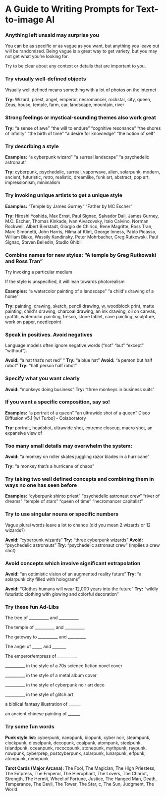 # A Guide to Writing Prompts for Text-to-image AI

### Anything left unsaid may surprise you 

You can be as specific or as vague as you want, but anything you leave out will be randomized. Being vague is a great way to get variety, but you may not get what you’re looking for. 

Try to be clear about any context or details that are important to you.

### Try visually well-defined objects 

Visually well defined means something with a lot of photos on the internet

**Try:** Wizard, priest, angel, emperor, necromancer, rockstar, city, queen, Zeus, house, temple, farm, car, landscape, mountain, river

### Strong feelings or mystical-sounding themes also work great

**Try:** “a sense of awe” “the will to endure”  “cognitive resonance”  “the shores of infinity” “the birth of time” “a desire for knowledge” “the notion of self” 

### Try describing a style

**Examples:** “a cyberpunk wizard” “a surreal landscape” “a psychedelic astronaut” 

**Try:** cyberpunk, psychedelic, surreal, vaporwave, alien, solarpunk, modern, ancient, futuristic, retro, realistic, dreamlike, funk art, abstract, pop art, impressionism, minimalism

### Try invoking unique artists to get a unique style 

**Examples:** “Temple by James Gurney” “Father by MC Escher”

**Try:** Hiroshi Yoshida, Max Ernst, Paul Signac, Salvador Dali, James Gurney, M.C. Escher, Thomas Kinkade, Ivan Aivazovsky, Italo Calvino, Norman Rockwell, Albert Bierstadt, Giorgio de Chirico, Rene Magritte, Ross Tran, Marc Simonetti, John Harris, Hilma af Klint, George Inness, Pablo Picasso, William Blake, Wassily Kandinsky, Peter Mohrbacher, Greg Rutkowski, Paul Signac, Steven Belledin, Studio Ghibli

### Combine names for new styles: “A temple by Greg Rutkowski and Ross Tran”

Try invoking a particular medium

If the style is unspecified, it will lean towards photorealism

**Examples:** “a watercolor painting of a landscape” “a child's drawing of a home”

**Try:** painting, drawing, sketch, pencil drawing, w, woodblock print, matte painting, child's drawing, charcoal drawing, an ink drawing, oil on canvas, graffiti, watercolor painting, fresco, stone tablet, cave painting, sculpture, work on paper, needlepoint

### Speak in positives. Avoid negatives 

Language models often ignore negative words (“not” “but” “except” “without”).

**Avoid:** “a hat that’s not red” “			**Try:** “a blue hat”
**Avoid:** “a person but half robot” 		**Try:** “half person half robot”

### Specify what you want clearly

**Avoid:** “monkeys doing business”		**Try:** “three monkeys in business suits”

### If you want a specific composition, say so!

**Examples:** “a portrait of a queen” “an ultrawide shot of a queen” 
Disco Diffusion v5.1 [w/ Turbo] - Colaboratory 

**Try:** portrait, headshot, ultrawide shot, extreme closeup, macro shot, an expansive view of

### Too many small details may overwhelm the system:

**Avoid:** “a monkey on roller skates juggling razor blades in a hurricane” 

**Try:** “a monkey that’s a hurricane of chaos”

### Try taking two well defined concepts and combining them in ways no one has seen before

**Examples:** “cyberpunk shinto priest” “psychedelic astronaut crew” “river of dreams” “temple of stars” “queen of time” “necromancer capitalist”

### Try to use singular nouns or specific numbers

Vague plural words leave a lot to chance (did you mean 2 wizards or 12 wizards?)

**Avoid:** “cyberpunk wizards”		**Try:** “three cyberpunk wizards”
**Avoid:** “psychedelic astronauts”	**Try:** “psychedelic astronaut crew” (implies a crew shot)

### Avoid concepts which involve significant extrapolation 

**Avoid:** “an optimistic vision of an augmented reality future” 
**Try:** “a solarpunk city filled with holograms”

**Avoid:** “Clothes humans will wear 12,000 years into the future”
**Try:** “wildly futuristic clothing with glowing and colorful decoration”

### Try these fun Ad-Libs

The tree of __________ and __________ 

The temple of __________  and __________ 

The gateway to __________  and _________

The angel of _____ and _______

The emperor/empress of __________

__________ in the style of a 70s science fiction novel cover

__________ in the style of a metal album cover

__________ in the style of cyberpunk noir art deco 

__________ in the style of glitch art

a biblical fantasy illustration of ______

an ancient chinese painting of ______

### Try some fun words

**Punk style list:** cyberpunk, nanopunk, biopunk, cyber noir, steampunk, clockpunk,  dieselpunk, decopunk, coalpunk, atompunk, steelpunk, islandpunk, oceanpunk, rococopunk, stonepunk, mythpunk, raypunk, nowpunk, cyberprep, postcyberpunk, solarpunk, lunarpunk, elfpunk, atompunk, neonpunk

**Tarot Cards (Major Arcana):** The Fool, The Magician, The High Priestess, The Empress, The Emperor, The Hierophant, The Lovers, The Chariot, Strength, The Hermit, Wheel of Fortune, Justice, The Hanged Man, Death, Temperance, The Devil, The Tower, The Star, c, The Sun, Judgment, The World